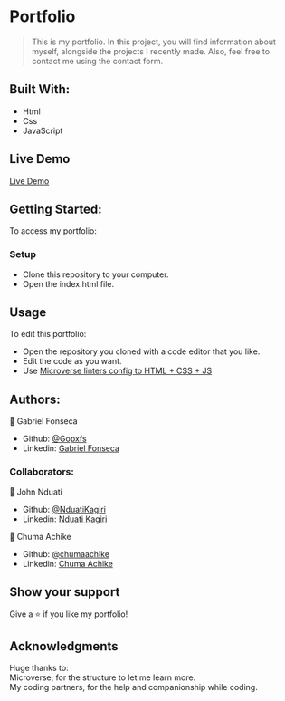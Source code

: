 # Portfolio
> This is my portfolio. In this project, you will find information about myself, alongside the projects I recently made. Also, feel free to contact me using the contact form.

## Built With:
- Html
- Css
- JavaScript

## Live Demo
[Live Demo](https://gopxfs.github.io/Portfolio/)

## Getting Started:
To access my portfolio:
### Setup
- Clone this repository to your computer.
- Open the index.html file.
## Usage
To edit this portfolio:
- Open the repository you cloned with a code editor that you like.
- Edit the code as you want.
- Use [Microverse linters config to HTML + CSS + JS](https://github.com/microverseinc/linters-config/tree/master/html-css-js) 

## Authors:
:bust_in_silhouette: Gabriel Fonseca
- Github: [@Gopxfs](https://github.com/Gopxfs)
- Linkedin: [Gabriel Fonseca](https://www.linkedin.com/in/gabriel-fonseca-sales-8bb64b236/)
### Collaborators:
:bust_in_silhouette: John Nduati
- Github: [@NduatiKagiri](https://github.com/NduatiKagiri)
- Linkedin: [Nduati Kagiri](https://www.linkedin.com/in/nduati-kagiri-5414a4225/)<br>

:bust_in_silhouette: Chuma Achike
- Github: [@chumaachike](https://github.com/chumaachike)
- Linkedin: [Chuma Achike](https://www.linkedin.com/in/edward-achike-903432111/)

## Show your support
Give a :star: if you like my portfolio!

## Acknowledgments
Huge thanks to:<br>
Microverse, for the structure to let me learn more.<br>
My coding partners, for the help and companionship while coding.